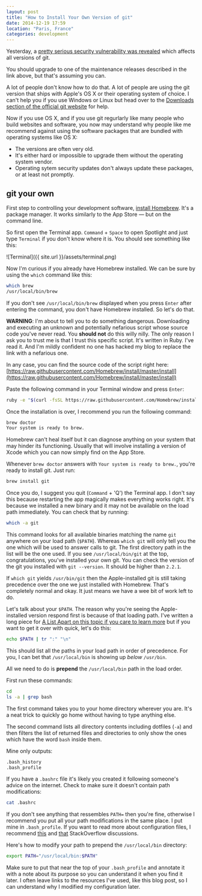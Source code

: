 ```yaml
---
layout: post
title: "How to Install Your Own Version of git"
date: 2014-12-19 17:59
location: "Paris, France"
categories: development
---
```


Yesterday, a [pretty serious security vulnerability was revealed](https://github.com/blog/1938-vulnerability-announced-update-your-git-clients) which affects all versions of git.

You should upgrade to one of the maintenance releases described in the
link above, but that's assuming you can.

A lot of people don't know how to do that. A lot of people are using the
git version that ships with Apple's OS X or their operating system of
choice. I can't help you if you use Windows or Linux but head over to the
[Downloads section of the official git website](http://git-scm.com/downloads) for help.

Now if you use OS X, and if you use git regurlarly like many people who
build websites and software, you now may understand why people like me
recommend against using the software packages that are bundled with
operating systems like OS X:

- The versions are often very old.
- It's either hard or impossible to upgrade them without the operating
  system vendor.
- Operating sytem security updates don't always update these packages,
  or at least not promptly.

## git your own

First step to controlling your development software,
[install Homebrew](http://brew.sh/). It's a package manager.
It works similarly to the App Store — but on the command line.

So first open the Terminal app. `Command` + `Space` to open Spotlight
and just type `Terminal` if you don't know where it is. You should see
something like this:

![Terminal]({{ site.url }}/assets/terminal.png)

Now I'm curious if you already have Homebrew installed. We can be sure
by using the `which` command like this:

```bash
which brew
/usr/local/bin/brew
```

If you don't see `/usr/local/bin/brew` displayed when you press `Enter`
after entering the command, you don't have Homebrew installed.
So let's do that.

**WARNING**: I'm about to tell you to do something dangerous.
Downloading and executing an unknown and potentially nefarious script
whose source code you've never read. You **should not** do this willy
nilly. The only reason I ask you to trust me is that I trust this
specific script. It's written in Ruby. I've read it. And I'm mildly
confident no one has hacked my blog to replace the link with a nefarious
one.

In any case, you can find the source code of the script right here: [https://raw.githubusercontent.com/Homebrew/install/master/install](https://raw.githubusercontent.com/Homebrew/install/master/install)

Paste the following command in your Terminal window and press `Enter`:

```bash
ruby -e "$(curl -fsSL https://raw.githubusercontent.com/Homebrew/install/master/install)"
```

Once the installation is over, I recommend you run the following command:

```bash
brew doctor
Your system is ready to brew.
```

Homebrew can't heal itself but it can diagnose anything on your system
that may hinder its functioning. Usually that will involve installing a
version of Xcode which you can now simply find on the App Store.

Whenever `brew doctor` answers with `Your system is ready to brew.`, you're
ready to install git. Just run:

```bash
brew install git
```

Once you do, I suggest you quit (`Command` + 'Q') the Terminal app. I
don't say this because restarting the app magically makes everything
works right. It's because we installed a new binary and it may not be
available on the load path immediately. You can check that by running:

```bash
which -a git
```

This command looks for all available binaries matching the name `git`
anywhere on your load path (`$PATH`). Whereas `which git` will only tell
you the one which will be used to answer calls to git. The first directory
path in the list will be the one used. If you see `/usr/local/bin/git` at
the top, congratulations, you've installed your own git. You can check
the version of the git you installed with `git --version`.
It should be higher than `2.2.1`.

If `which git` yields `/usr/bin/git` then the Apple-installed git is still
taking precedence over the one we just installed with Homebrew. That's
completely normal and okay. It just means we have a wee bit of work left to do.

Let's talk about your `$PATH`. The reason why you're seeing the Apple-installed
version respond first is because of that loading path. I've written a long
piece for [A List Apart on this topic if you care to learn more](http://alistapart.com/article/the-path-to-enlightenment) but if you want to get it over with quick, let's do this:

```bash
echo $PATH | tr ":" "\n"
```

This should list all the paths in your load path in order of precedence.
For you, I can bet that `/usr/local/bin` is showing up *below* `/usr/bin`.

All we need to do is **prepend** the `/usr/local/bin` path in the load
order.

First run these commands:

```bash
cd
ls -a | grep bash
```

The first command takes you to your home directory wherever you are.
It's a neat trick to quickly go home without having to type anything else.

The second command lists all directory contents including dotfiles (`-a`)
and then filters the list of returned files and directories to only show
the ones which have the word `bash` inside them.

Mine only outputs:

```bash
.bash_history
.bash_profile
```

If you have a `.bashrc` file it's likely you created it following someone's
advice on the internet. Check to make sure it doesn't contain path modifications:

```bash
cat .bashrc
```

If you don't see anything that ressembles `PATH=` then you're fine,
otherwise I recommend you put all your path modifications in the same
place. I put mine in `.bash_profile`. If you want to read more about
configuration files, I recommend [this](http://superuser.com/questions/789448/choosing-between-bashrc-profile-bash-profile-etc) and [that](http://superuser.com/questions/789448/choosing-between-bashrc-profile-bash-profile-etc) StackOverflow discussions.

Here's how to modify your path to prepend the `/usr/local/bin` directory:

```bash
export PATH="/usr/local/bin:$PATH"
```

Make sure to put that near the top of your `.bash_profile` and annotate
it with a note about its purpose so you can understand it when you find it
later. I often leave links to the resources I've used, like this blog
post, so I can understand why I modified my configuration later.
